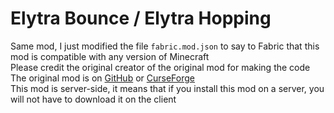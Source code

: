 # Elytra Bounce / Elytra Hopping
Same mod, I just modified the file `fabric.mod.json` to say to Fabric that this mod is compatible with any version of Minecraft  
Please credit the original creator of the original mod for making the code  
The original mod is on [GitHub](https://github.com/dzwdz/elytra_bounce) or [CurseForge](https://www.curseforge.com/minecraft/mc-mods/elytra-hopping)  
This mod is server-side, it means that if you install this mod on a server, you will not have to download it on the client

